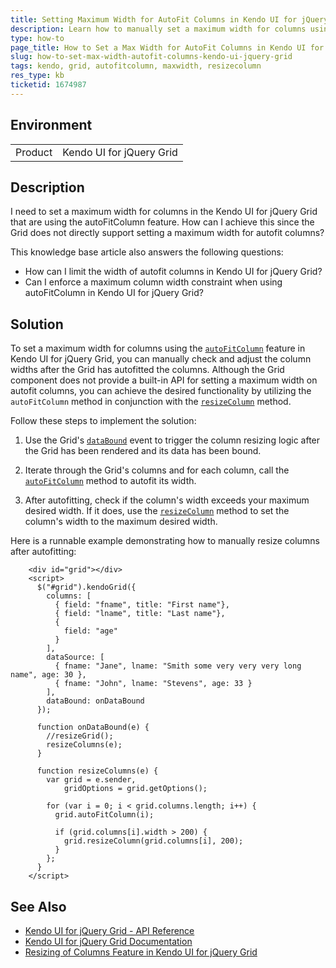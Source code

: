 ```yaml
---
title: Setting Maximum Width for AutoFit Columns in Kendo UI for jQuery Grid
description: Learn how to manually set a maximum width for columns using the autoFitColumn method in Kendo UI for jQuery Grid.
type: how-to
page_title: How to Set a Max Width for AutoFit Columns in Kendo UI for jQuery Grid
slug: how-to-set-max-width-autofit-columns-kendo-ui-jquery-grid
tags: kendo, grid, autofitcolumn, maxwidth, resizecolumn
res_type: kb
ticketid: 1674987
---
```


## Environment

<table>
<tbody>
<tr>
<td>Product</td>
<td>Kendo UI for jQuery Grid</td>
</tr>
</tbody>
</table>

## Description

I need to set a maximum width for columns in the Kendo UI for jQuery Grid that are using the autoFitColumn feature. How can I achieve this since the Grid does not directly support setting a maximum width for autofit columns?

This knowledge base article also answers the following questions:
- How can I limit the width of autofit columns in Kendo UI for jQuery Grid?
- Can I enforce a maximum column width constraint when using autoFitColumn in Kendo UI for jQuery Grid?

## Solution

To set a maximum width for columns using the [`autoFitColumn`](/api/javascript/ui/grid/methods/autofitcolumn) feature in Kendo UI for jQuery Grid, you can manually check and adjust the column widths after the Grid has autofitted the columns. Although the Grid component does not provide a built-in API for setting a maximum width on autofit columns, you can achieve the desired functionality by utilizing the `autoFitColumn` method in conjunction with the [`resizeColumn`](/api/javascript/ui/grid/methods/resizecolumn) method.

Follow these steps to implement the solution:

1. Use the Grid's [`dataBound`](/api/javascript/ui/grid/events/databound) event to trigger the column resizing logic after the Grid has been rendered and its data has been bound.

2. Iterate through the Grid's columns and for each column, call the  [`autoFitColumn`](/api/javascript/ui/grid/methods/autofitcolumn) method to autofit its width.

3. After autofitting, check if the column's width exceeds your maximum desired width. If it does, use the [`resizeColumn`](/api/javascript/ui/grid/methods/resizecolumn) method to set the column's width to the maximum desired width.

Here is a runnable example demonstrating how to manually resize columns after autofitting:

```dojo
    <div id="grid"></div>
    <script>
      $("#grid").kendoGrid({
        columns: [
          { field: "fname", title: "First name"},
          { field: "lname", title: "Last name"},
          {
            field: "age"
          }
        ],
        dataSource: [
          { fname: "Jane", lname: "Smith some very very very long name", age: 30 },
          { fname: "John", lname: "Stevens", age: 33 }
        ],
        dataBound: onDataBound
      });

      function onDataBound(e) {
        //resizeGrid();
        resizeColumns(e);
      }

      function resizeColumns(e) {
        var grid = e.sender,
            gridOptions = grid.getOptions();

        for (var i = 0; i < grid.columns.length; i++) {
          grid.autoFitColumn(i);
         
          if (grid.columns[i].width > 200) { 
            grid.resizeColumn(grid.columns[i], 200);
          }
        };
      }
    </script>
```

## See Also

- [Kendo UI for jQuery Grid - API Reference](https://docs.telerik.com/kendo-ui/api/javascript/ui/grid)
- [Kendo UI for jQuery Grid Documentation](https://docs.telerik.com/kendo-ui/controls/grid/overview)
- [Resizing of Columns Feature in Kendo UI for jQuery Grid](https://docs.telerik.com/kendo-ui/controls/grid/columns/resizing)

